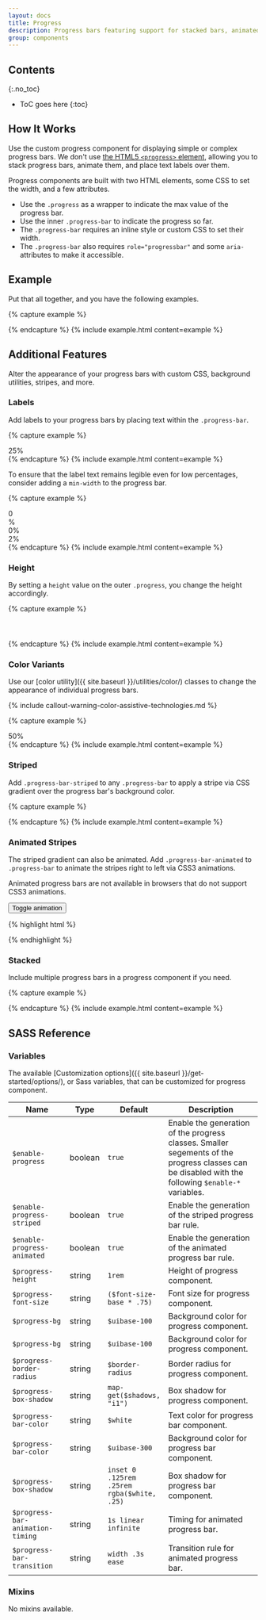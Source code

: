 ```yaml
---
layout: docs
title: Progress
description: Progress bars featuring support for stacked bars, animated backgrounds, and text labels.
group: components
---
```


## Contents
{:.no_toc}

* ToC goes here
{:toc}

## How It Works

Use the custom progress component for displaying simple or complex progress bars. We don't use [the HTML5 `<progress>` element](https://developer.mozilla.org/en-US/docs/Web/HTML/Element/progress), allowing you to stack progress bars, animate them, and place text labels over them.

Progress components are built with two HTML elements, some CSS to set the width, and a few attributes.

- Use the `.progress` as a wrapper to indicate the max value of the progress bar.
- Use the inner `.progress-bar` to indicate the progress so far.
- The `.progress-bar` requires an inline style or custom CSS to set their width.
- The `.progress-bar` also requires `role="progressbar"` and some `aria-` attributes to make it accessible.

## Example

Put that all together, and you have the following examples.

{% capture example %}
<div class="progress">
    <div class="progress-bar" role="progressbar" style="width: 0%" aria-valuenow="0" aria-valuemin="0" aria-valuemax="100"></div>
</div>
<div class="progress">
    <div class="progress-bar" role="progressbar" style="width: 25%" aria-valuenow="25" aria-valuemin="0" aria-valuemax="100"></div>
</div>
<div class="progress">
    <div class="progress-bar" role="progressbar" style="width: 50%" aria-valuenow="50" aria-valuemin="0" aria-valuemax="100"></div>
</div>
<div class="progress">
    <div class="progress-bar" role="progressbar" style="width: 75%" aria-valuenow="75" aria-valuemin="0" aria-valuemax="100"></div>
</div>
<div class="progress">
    <div class="progress-bar" role="progressbar" style="width: 100%" aria-valuenow="100" aria-valuemin="0" aria-valuemax="100"></div>
</div>
{% endcapture %}
{% include example.html content=example %}

## Additional Features

Alter the appearance of your progress bars with custom CSS, background utilities, stripes, and more.

### Labels

Add labels to your progress bars by placing text within the `.progress-bar`.

{% capture example %}
<div class="progress">
    <div class="progress-bar" role="progressbar" style="width: 25%;" aria-valuenow="25" aria-valuemin="0" aria-valuemax="100">25%</div>
</div>
{% endcapture %}
{% include example.html content=example %}

To ensure that the label text remains legible even for low percentages, consider adding a `min-width` to the progress bar.

{% capture example %}
<div class="progress">
    <div class="progress-bar" role="progressbar" style="width: 0%;" aria-valuenow="0" aria-valuemin="0" aria-valuemax="100">0%</div>
</div>
<div class="progress">
    <div class="progress-bar" role="progressbar" style="width: 0%; min-width: 2rem;" aria-valuenow="0" aria-valuemin="0" aria-valuemax="100">0%</div>
</div>
<div class="progress">
    <div class="progress-bar" role="progressbar" style="width: 2%; min-width: 2rem;" aria-valuenow="2" aria-valuemin="0" aria-valuemax="100">2%</div>
</div>
{% endcapture %}
{% include example.html content=example %}

### Height

By setting a `height` value on the outer `.progress`, you change the height accordingly.

{% capture example %}
<div class="progress" style="height: .5rem;">
    <div class="progress-bar" role="progressbar" style="width: 25%;" aria-valuenow="25" aria-valuemin="0" aria-valuemax="100"></div>
</div>
<div class="progress" style="height: 2rem">
    <div class="progress-bar" role="progressbar" style="width: 25%;" aria-valuenow="25" aria-valuemin="0" aria-valuemax="100"></div>
</div>
{% endcapture %}
{% include example.html content=example %}

### Color Variants

Use our [color utility]({{ site.baseurl }}/utilities/color/) classes to change the appearance of individual progress bars.

{% include callout-warning-color-assistive-technologies.md %}

{% capture example %}
<div class="progress">
    <div class="progress-bar bg-success" role="progressbar" style="width: 25%" aria-valuenow="25" aria-valuemin="0" aria-valuemax="100"></div>
</div>
<div class="progress">
    <div class="progress-bar bg-info" role="progressbar" style="width: 50%" aria-valuenow="50" aria-valuemin="0" aria-valuemax="100"></div>
</div>
<div class="progress">
    <div class="progress-bar bg-warning" role="progressbar" style="width: 75%" aria-valuenow="75" aria-valuemin="0" aria-valuemax="100"></div>
</div>
<div class="progress">
    <div class="progress-bar bg-danger" role="progressbar" style="width: 100%" aria-valuenow="100" aria-valuemin="0" aria-valuemax="100"></div>
</div>
<div class="progress bg-dark">
    <div class="progress-bar bg-cyan-300 text-dark" role="progressbar" style="width: 50%" aria-valuenow="50" aria-valuemin="0" aria-valuemax="100">50%</div>
</div>
{% endcapture %}
{% include example.html content=example %}

### Striped

Add `.progress-bar-striped` to any `.progress-bar` to apply a stripe via CSS gradient over the progress bar's background color.

{% capture example %}
<div class="progress">
    <div class="progress-bar progress-bar-striped" role="progressbar" style="width: 10%" aria-valuenow="10" aria-valuemin="0" aria-valuemax="100"></div>
</div>
<div class="progress">
    <div class="progress-bar progress-bar-striped bg-success" role="progressbar" style="width: 25%" aria-valuenow="25" aria-valuemin="0" aria-valuemax="100"></div>
</div>
<div class="progress">
    <div class="progress-bar progress-bar-striped bg-info" role="progressbar" style="width: 50%" aria-valuenow="50" aria-valuemin="0" aria-valuemax="100"></div>
</div>
<div class="progress">
    <div class="progress-bar progress-bar-striped bg-warning" role="progressbar" style="width: 75%" aria-valuenow="75" aria-valuemin="0" aria-valuemax="100"></div>
</div>
<div class="progress">
    <div class="progress-bar progress-bar-striped bg-danger" role="progressbar" style="width: 100%" aria-valuenow="100" aria-valuemin="0" aria-valuemax="100"></div>
</div>
{% endcapture %}
{% include example.html content=example %}

### Animated Stripes

The striped gradient can also be animated. Add `.progress-bar-animated` to `.progress-bar` to animate the stripes right to left via CSS3 animations.

Animated progress bars are not available in browsers that do not support CSS3 animations.

<div class="cf-example">
    <div class="progress">
        <div class="progress-bar progress-bar-striped" role="progressbar" aria-valuenow="75" aria-valuemin="0" aria-valuemax="100" style="width: 75%"></div>
    </div>
    <button type="button" class="btn btn-outline-secondary cf-toggle-animated-progress" data-toggle="button" aria-pressed="false" autocomplete="off">
        Toggle animation
    </button>
</div>

{% highlight html %}
<div class="progress">
    <div class="progress-bar progress-bar-striped progress-bar-animated" role="progressbar" aria-valuenow="75" aria-valuemin="0" aria-valuemax="100" style="width: 75%"></div>
</div>
{% endhighlight %}

### Stacked

Include multiple progress bars in a progress component if you need.

{% capture example %}
<div class="progress">
    <div class="progress-bar" role="progressbar" style="width: 15%" aria-valuenow="15" aria-valuemin="0" aria-valuemax="100"></div>
    <div class="progress-bar progress-bar-striped bg-success" role="progressbar" style="width: 30%" aria-valuenow="30" aria-valuemin="0" aria-valuemax="100"></div>
    <div class="progress-bar bg-info" role="progressbar" style="width: 20%" aria-valuenow="20" aria-valuemin="0" aria-valuemax="100"></div>
</div>
{% endcapture %}
{% include example.html content=example %}

## SASS Reference

### Variables

The available [Customization options]({{ site.baseurl }}/get-started/options/), or Sass variables, that can be customized for progress component.

<div class="table-scroll">
    <table class="table table-bordered table-striped">
        <thead>
            <tr>
                <th style="width: 100px;">Name</th>
                <th style="width: 50px;">Type</th>
                <th style="width: 50px;">Default</th>
                <th>Description</th>
            </tr>
        </thead>
        <tbody>
            <tr>
                <td><code>$enable-progress</code></td>
                <td>boolean</td>
                <td><code>true</code></td>
                <td>
                    Enable the generation of the progress classes.
                    Smaller segements of the progress classes can be disabled with the following <code>$enable-*</code> variables.
                </td>
            </tr>
            <tr>
                <td><code>$enable-progress-striped</code></td>
                <td>boolean</td>
                <td><code>true</code></td>
                <td>
                    Enable the generation of the striped progress bar rule.
                </td>
            </tr>
            <tr>
                <td><code>$enable-progress-animated</code></td>
                <td>boolean</td>
                <td><code>true</code></td>
                <td>
                    Enable the generation of the animated progress bar rule.
                </td>
            </tr>
            <tr>
                <td><code>$progress-height</code></td>
                <td>string</td>
                <td><code>1rem</code></td>
                <td>
                    Height of progress component.
                </td>
            </tr>
            <tr>
                <td><code>$progress-font-size</code></td>
                <td>string</td>
                <td><code>($font-size-base * .75)</code></td>
                <td>
                    Font size for progress component.
                </td>
            </tr>
            <tr>
                <td><code>$progress-bg</code></td>
                <td>string</td>
                <td><code>$uibase-100</code></td>
                <td>
                    Background color for progress component.
                </td>
            </tr>
            <tr>
                <td><code>$progress-bg</code></td>
                <td>string</td>
                <td><code>$uibase-100</code></td>
                <td>
                    Background color for progress component.
                </td>
            </tr>
            <tr>
                <td><code>$progress-border-radius</code></td>
                <td>string</td>
                <td><code>$border-radius</code></td>
                <td>
                    Border radius for progress component.
                </td>
            </tr>
            <tr>
                <td><code>$progress-box-shadow</code></td>
                <td>string</td>
                <td><code>map-get($shadows, "i1")</code></td>
                <td>
                    Box shadow for progress component.
                </td>
            </tr>
            <tr>
                <td><code>$progress-bar-color</code></td>
                <td>string</td>
                <td><code>$white</code></td>
                <td>
                    Text color for progress bar component.
                </td>
            </tr>
            <tr>
                <td><code>$progress-bar-color</code></td>
                <td>string</td>
                <td><code>$uibase-300</code></td>
                <td>
                    Background color for progress bar component.
                </td>
            </tr>
            <tr>
                <td><code>$progress-box-shadow</code></td>
                <td>string</td>
                <td><code>inset 0 .125rem .25rem rgba($white, .25)</code></td>
                <td>
                    Box shadow for progress bar component.
                </td>
            </tr>
            <tr>
                <td><code>$progress-bar-animation-timing</code></td>
                <td>string</td>
                <td><code>1s linear infinite</code></td>
                <td>
                    Timing for animated progress bar.
                </td>
            </tr>
            <tr>
                <td><code>$progress-bar-transition</code></td>
                <td>string</td>
                <td><code>width .3s ease</code></td>
                <td>
                    Transition rule for animated progress bar.
                </td>
            </tr>
        </tbody>
    </table>
</div>

### Mixins

No mixins available.
